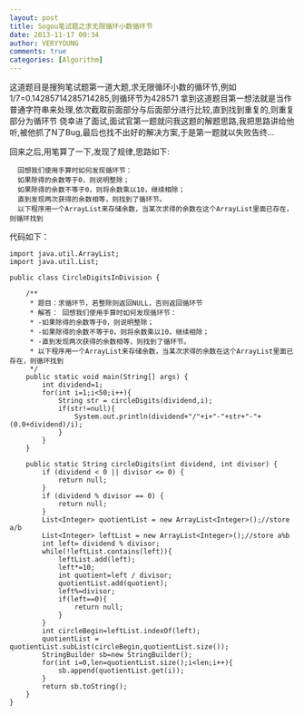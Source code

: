 ```yaml
---
layout: post
title: Sogou笔试题之求无限循环小数循环节
date: 2013-11-17 00:34
author: VERYYOUNG
comments: true
categories: [Algorithm]
---
```

   这道题目是搜狗笔试题第一道大题,求无限循环小数的循环节,例如1/7=0.14285714285714285,则循环节为428571
拿到这道题目第一想法就是当作普通字符串来处理,依次截取前面部分与后面部分进行比较,直到找到重复的,则重复部分为循环节
侥幸进了面试,面试官第一题就问我这题的解题思路,我把思路讲给他听,被他抓了N了Bug,最后也找不出好的解决方案,于是第一题就以失败告终...

   回来之后,用笔算了一下,发现了规律,思路如下:

      回想我们使用手算时如何发现循环节： 
	  如果除得的余数等于0，则说明整除； 
	  如果除得的余数不等于0，则将余数乘以10，继续相除； 
	  直到发现两次获得的余数相等，则找到了循环节。
	  以下程序用一个ArrayList来存储余数，当某次求得的余数在这个ArrayList里面已存在，则循环找到
   
代码如下：

	import java.util.ArrayList;
	import java.util.List;
	
	public class CircleDigitsInDivision {
	
		/**
		 * 题目：求循环节，若整除则返回NULL，否则返回循环节
		 * 解答： 回想我们使用手算时如何发现循环节： 
		 * -如果除得的余数等于0，则说明整除； 
		 * -如果除得的余数不等于0，则将余数乘以10，继续相除； 
		 * -直到发现两次获得的余数相等，则找到了循环节。
		 * 以下程序用一个ArrayList来存储余数，当某次求得的余数在这个ArrayList里面已存在，则循环找到
		 */
		public static void main(String[] args) {
			int dividend=1;
			for(int i=1;i<50;i++){
				String str = circleDigits(dividend,i);
				if(str!=null){
					System.out.println(dividend+"/"+i+"-"+str+"-"+(0.0+dividend)/i);
				}
			}
		}
	
		public static String circleDigits(int dividend, int divisor) {
			if (dividend < 0 || divisor <= 0) {
				return null;
			}
			if (dividend % divisor == 0) {
				return null;
			}
			List<Integer> quotientList = new ArrayList<Integer>();//store a/b
			List<Integer> leftList = new ArrayList<Integer>();//store a%b
			int left= dividend % divisor;
			while(!leftList.contains(left)){
				leftList.add(left);
				left*=10;
				int quotient=left / divisor;
				quotientList.add(quotient);
				left%=divisor;
				if(left==0){
					return null;
				}
			}
			int circleBegin=leftList.indexOf(left);
			quotientList = quotientList.subList(circleBegin,quotientList.size());
			StringBuilder sb=new StringBuilder();
			for(int i=0,len=quotientList.size();i<len;i++){
				sb.append(quotientList.get(i));
			}
			return sb.toString();
		}
	}
